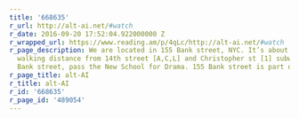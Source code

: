 ```yaml
---
title: '668635'
r_url: http://alt-ai.net/#watch
r_date: 2016-09-20 17:52:04.922000000 Z
r_wrapped_url: https://www.reading.am/p/4qLc/http://alt-ai.net/#watch
r_page_description: We are located in 155 Bank street, NYC. It’s about 10 minutes
  walking distance from 14th street [A,C,L] and Christopher st [1] subway stations. On
  Bank street, pass the New School for Drama. 155 Bank street is part of the WestBeth....
r_page_title: alt-AI
r_title: alt-AI
r_id: '668635'
r_page_id: '489054'
---
```


